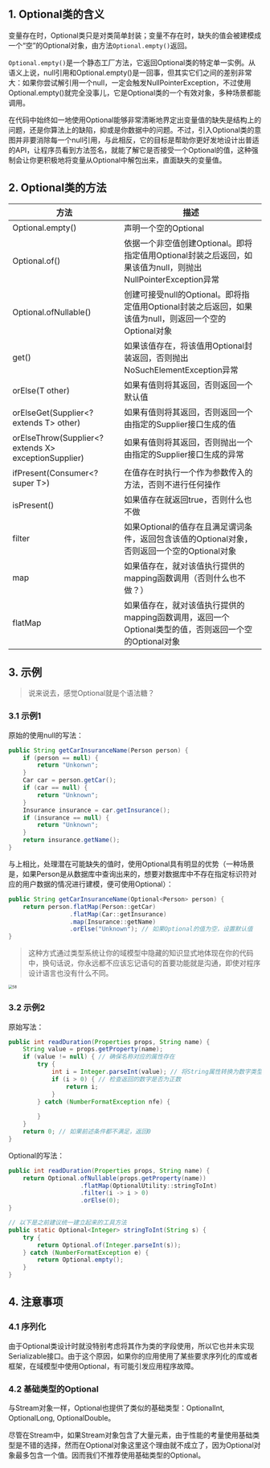 ## 1. Optional类的含义

变量存在时，Optional类只是对类简单封装；变量不存在时，缺失的值会被建模成一个“空”的Optional对象，由方法`Optional.empty()`返回。

`Optional.empty()`是一个静态工厂方法，它返回Optional类的特定单一实例。从语义上说，null引用和Optional.empty()是一回事，但其实它们之间的差别非常大：如果你尝试解引用一个null，一定会触发NullPointerException，不过使用Optional.empty()就完全没事儿，它是Optional类的一个有效对象，多种场景都能调用。

在代码中始终如一地使用Optional能够非常清晰地界定出变量值的缺失是结构上的问题，还是你算法上的缺陷，抑或是你数据中的问题。不过，引入Optional类的意图并非要消除每一个null引用，与此相反，它的目标是帮助你更好发地设计出普适的API，让程序员看到方法签名，就能了解它是否接受一个Optional的值，这种强制会让你更积极地将变量从Optional中解包出来，直面缺失的变量值。

## 2. Optional类的方法

| 方法                                                 | 描述                                                         |
| ---------------------------------------------------- | ------------------------------------------------------------ |
| Optional.empty()                                     | 声明一个空的Optional                                         |
| Optional.of()                                        | 依据一个非空值创建Optional。即将指定值用Optional封装之后返回，如果该值为null，则抛出NullPointerException异常 |
| Optional.ofNullable()                                | 创建可接受null的Optional。即将指定值用Optional封装之后返回，如果该值为null，则返回一个空的Optional对象 |
| get()                                                | 如果该值存在，将该值用Optional封装返回，否则抛出NoSuchElementException异常 |
| orElse(T other)                                      | 如果有值则将其返回，否则返回一个默认值                       |
| orElseGet(Supplier<? extends T> other)               | 如果有值则将其返回，否则返回一个由指定的Supplier接口生成的值 |
| orElseThrow(Supplier<? extends X> exceptionSupplier) | 如果有值则将其返回，否则抛出一个由指定的Supplier接口生成的异常 |
| ifPresent(Consumer<? super T>)                       | 在值存在时执行一个作为参数传入的方法，否则不进行任何操作     |
| isPresent()                                          | 如果值存在就返回true，否则什么也不做                         |
| filter                                               | 如果Optional的值存在且满足谓词条件，返回包含该值的Optional对象，否则返回一个空的Optional对象 |
| map                                                  | 如果值存在，就对该值执行提供的mapping函数调用（否则什么也不做？） |
| flatMap                                              | 如果值存在，就对该值执行提供的mapping函数调用，返回一个Optional类型的值，否则返回一个空的Optional对象 |

## 3. 示例

> 说来说去，感觉Optional就是个语法糖？

### 3.1 示例1

原始的使用null的写法：

```java
public String getCarInsuranceName(Person person) {
    if (person == null) {
        return "Unkonwn";
    }
    Car car = person.getCar();
    if (car == null) {
        return "Unknown";
    }
    Insurance insurance = car.getInsurance();
    if (insurance == null) {
        return "Unknown";
    }
    return insurance.getName();
}
```

与上相比，处理潜在可能缺失的值时，使用Optional具有明显的优势（一种场景是，如果Person是从数据库中查询出来的，想要对数据库中不存在指定标识符对应的用户数据的情况进行建模，便可使用Optional）：

```java
public String getCarInsuranceName(Optional<Person> person) {
    return person.flatMap(Person::getCar)
        		 .flatMap(Car::getInsurance)
        		 .map(Insurance::getName)
        		 .orElse("Unknown"); // 如果Optional的值为空，设置默认值
}
```

> 这种方式通过类型系统让你的域模型中隐藏的知识显式地体现在你的代码中，换句话说，你永远都不应该忘记语句的首要功能就是沟通，即使对程序设计语言也没有什么不同。

<img src="../../resources/images-gitee/notebooks/Java/58.png" alt="58" style="zoom:50%;" />

### 3.2 示例2

原始写法：

```java
public int readDuration(Properties props, String name) {
    String value = props.getProperty(name);
    if (value != null) { // 确保名称对应的属性存在
        try {
            int i = Integer.parseInt(value); // 将String属性转换为数字类型
            if (i > 0) { // 检查返回的数字是否为正数
                return i;
            }
        } catch (NumberFormatException nfe) {
            
        }
    }
    return 0; // 如果前述条件都不满足，返回0
}
```

Optional的写法：

```java
public int readDuration(Properties props, String name) {
    return Optional.ofNullable(props.getProperty(name))
        			.flatMap(OptionalUtility::stringToInt)
        			.filter(i -> i > 0)
        			.orElse(0);
}

// 以下是之前建议统一建立起来的工具方法
public static Optional<Integer> stringToInt(String s) {
    try {
        return Optional.of(Integer.parseInt(s));
    } catch (NumberFormatException e) {
        return Optional.empty();
    }
}
```

## 4. 注意事项

### 4.1 序列化

由于Optional类设计时就没特别考虑将其作为类的字段使用，所以它也并未实现Serializable接口。由于这个原因，如果你的应用使用了某些要求序列化的库或者框架，在域模型中使用Optional，有可能引发应用程序故障。

### 4.2 基础类型的Optional

与Stream对象一样，Optional也提供了类似的基础类型：OptionalInt, OptionalLong, OptionalDouble。

尽管在Stream中，如果Stream对象包含了大量元素，由于性能的考量使用基础类型是不错的选择，然而在Optional对象这里这个理由就不成立了，因为Optional对象最多包含一个值。因而我们不推荐使用基础类型的Optional。

